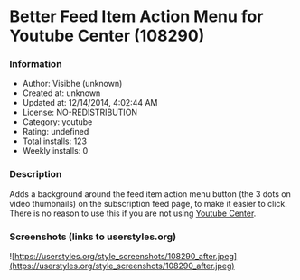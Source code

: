 # Better Feed Item Action Menu for Youtube Center (108290)

### Information
- Author: Visibhe (unknown)
- Created at: unknown
- Updated at: 12/14/2014, 4:02:44 AM
- License: NO-REDISTRIBUTION
- Category: youtube
- Rating: undefined
- Total installs: 123
- Weekly installs: 0


### Description
Adds a background around the feed item action menu button (the 3 dots on video thumbnails) on the subscription feed page, to make it easier to click.  There is no reason to use this if you are not using <a href="https://github.com/YePpHa/YouTubeCenter">Youtube Center</a>.


### Screenshots (links to userstyles.org)
![https://userstyles.org/style_screenshots/108290_after.jpeg](https://userstyles.org/style_screenshots/108290_after.jpeg)


